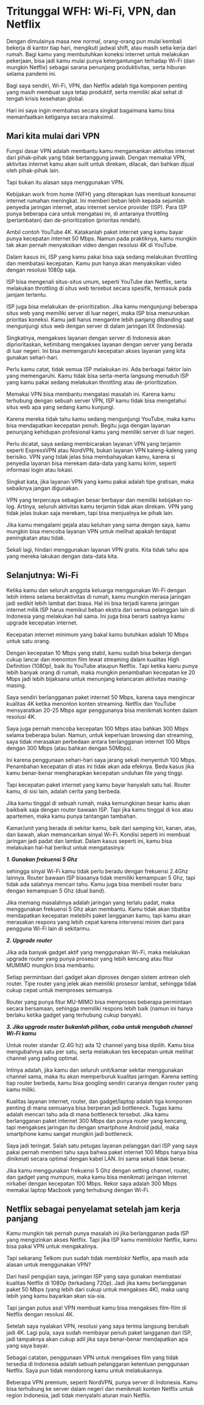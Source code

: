 # Tritunggal WFH: Wi-Fi, VPN, dan Netflix

Dengan dimulainya masa new normal, orang-orang pun mulai kembali bekerja
di kantor tiap hari, mengikuti jadwal shift, atau masih setia kerja dari rumah.
Bagi kamu yang membutuhkan koneksi internet untuk melakukan pekerjaan,
bisa jadi kamu mulai punya ketergantungan terhadap Wi-Fi (dan mungkin
Netflix) sebagai sarana penunjang produktivitas, serta hiburan selama pandemi
ini.

Bagi saya sendiri, Wi-Fi, VPN, dan Netflix adalah tiga komponen penting yang
masih membuat saya tetap produktif, serta memiliki akal sehat di tengah krisis
kesehatan global.

Hari ini saya ingin membahas secara singkat bagaimana kamu bisa
memanfaatkan ketiganya secara maksimal.

## Mari kita mulai dari VPN

Fungsi dasar VPN adalah membantu kamu mengamankan aktivitas internet
dari pihak-pihak yang tidak bertanggung jawab. Dengan memakai VPN,
aktivitas internet kamu akan sulit untuk direkam, dilacak, dan bahkan dijual oleh pihak-pihak lain.

Tapi bukan itu alasan saya menggunakan VPN.

Kebijakan work from home (WFH) yang diterapkan luas membuat konsumsi
internet rumahan meningkat. Ini memberi beban lebih kepada sejumlah
penyedia jaringan internet, atau internet service provider (ISP). Para ISP
punya beberapa cara untuk mengatasi ini, di antaranya throttling
(perlambatan) dan de-prioritization (prioritas rendah).

Ambil contoh YouTube 4K. Katakanlah paket internet yang kamu bayar punya
kecepatan internet 50 Mbps. Namun pada praktiknya, kamu mungkin tak akan
pernah menyaksikan video dengan resolusi 4K di YouTube.

Dalam kasus ini, ISP yang kamu pakai bisa saja sedang melakukan throttling
dan membatasi kecepatan. Kamu pun hanya akan menyaksikan video dengan
resolusi 1080p saja.

ISP bisa mengenali situs-situs umum, seperti YouTube dan Netflix, serta
melakukan throttling di situs web tersebut secara spesifik, termasuk pada jamjam tertentu.

ISP juga bisa melakukan de-prioritization. Jika kamu mengunjungi beberapa
situs web yang memiliki server di luar negeri, maka ISP bisa menurunkan
prioritas koneksi. Kamu jadi harus mengantre lebih panjang dibanding saat
mengunjungi situs web dengan server di dalam jaringan IIX (Indonesia).

Singkatnya, mengakses layanan dengan server di Indonesia akan
diprioritaskan, ketimbang mengakses layanan dengan server yang berada di
luar negeri. Ini bisa memengaruhi kecepatan akses layanan yang kita gunakan
sehari-hari.

Perlu kamu catat, tidak semua ISP melakukan ini. Ada berbagai faktor lain yang
memengaruhi. Kamu tidak bisa serta-merta langsung menuduh ISP yang kamu
pakai sedang melakukan throttling atau de-prioritization.

Memakai VPN bisa membantu mengatasi masalah ini. Karena kamu terhubung
dengan sebuah server VPN, ISP kamu tidak bisa mengetahui situs web apa yang
sedang kamu kunjungi.

Karena mereka tidak tahu kamu sedang mengunjungi YouTube, maka kamu
bisa mendapatkan kecepatan penuh. Begitu juga dengan layanan penunjang
kehidupan profesional kamu yang memiliki server di luar negeri.

Perlu dicatat, saya sedang membicarakan layanan VPN yang terjamin seperti
ExpressVPN atau NordVPN, bukan layanan VPN kaleng-kaleng yang berisiko.
VPN yang tidak jelas bisa membahayakan kamu, karena si penyedia layanan
bisa merekam data-data yang kamu kirim, seperti informasi login atau lokasi.

Singkat kata, jika layanan VPN yang kamu pakai adalah tipe gratisan, maka
sebaiknya jangan digunakan.

VPN yang terpercaya sebagian besar berbayar dan memiliki kebijakan no-log.
Artinya, seluruh aktivitas kamu terjamin tidak akan direkam. VPN yang tidak
jelas bukan saja merekam, tapi bisa menjualnya ke pihak lain.

Jika kamu mengalami gejala atau keluhan yang sama dengan saya, kamu
mungkin bisa mencoba layanan VPN untuk melihat apakah terdapat
peningkatan atau tidak.

Sekali lagi, hindari menggunakan layanan VPN gratis. Kita tidak tahu apa yang
mereka lakukan dengan data-data kita.

## Selanjutnya: Wi-Fi

Ketika kamu dan seluruh anggota keluarga menggunakan Wi-Fi dengan lebih
intens selama beraktivitas di rumah, kamu mungkin merasa jaringan jadi
sedikit lebih lambat dari biasa. Hal ini bisa terjadi karena jaringan internet
milik ISP harus memikul beban ekstra dari semua pelanggan lain di Indonesia
yang melakukan hal sama. Ini juga bisa berarti saatnya kamu upgrade
kecepatan internet.

Kecepatan internet minimum yang bakal kamu butuhkan adalah 10 Mbps
untuk satu orang.

Dengan kecepatan 10 Mbps yang stabil, kamu sudah bisa bekerja dengan cukup
lancar dan menonton film lewat streaming dalam kualitas High Definition
(1080p), baik itu YouTube ataupun Netflix. Tapi ketika kamu punya lebih
banyak orang di rumah, maka mungkin penambahan kecepatan ke 20 Mbps
jadi lebih bijaksana untuk menunjang kelancaran aktivitas masing-masing.

Saya sendiri berlangganan paket internet 50 Mbps, karena saya mengincar
kualitas 4K ketika menonton konten streaming. Netflix dan YouTube
mensyaratkan 20-25 Mbps agar penggunanya bisa menikmati konten dalam
resolusi 4K.

Saya juga pernah mencoba kecepatan 100 Mbps atau bahkan 300 Mbps selama
beberapa bulan. Namun, untuk keperluan browsing dan streaming, saya tidak
merasakan perbedaan antara berlangganan internet 100 Mbps dengan 300
Mbps (atau bahkan dengan 50Mbps).

Ini karena penggunaan sehari-hari saya jarang sekali menyentuh 100 Mbps.
Penambahan kecepatan di atas ini tidak akan ada efeknya. Beda kasus jika
kamu benar-benar mengharapkan kecepatan unduhan file yang tinggi.

Tapi kecepatan paket internet yang kamu bayar hanyalah satu hal. Router
kamu, di sisi lain, adalah cerita yang berbeda.

Jika kamu tinggal di sebuah rumah, maka kemungkinan besar kamu akan baikbaik saja dengan router bawaan ISP. Tapi jika kamu tinggal di kos atau
apartemen, maka kamu punya tantangan tambahan.

Kamar/unit yang berada di sekitar kamu, baik dari samping kiri, kanan, atas,
dan bawah, akan memancarkan sinyal Wi-Fi. Kondisi seperti ini membuat
jaringan jadi padat dan lambat. Dalam kasus seperti ini, kamu bisa melakukan
hal-hal berikut untuk mengatasinya:

***1. Gunakan frekuensi 5 Ghz***

sehingga sinyal Wi-Fi kamu tidak perlu beradu dengan frekuensi 2.4Ghz
lainnya. Router bawaan ISP biasanya tidak memiliki kemampuan 5 Ghz,
tapi tidak ada salahnya mencari tahu. Kamu juga bisa membeli router
baru dengan kemampuan 5 Ghz (dual band).

Jika memang masalahnya adalah jaringan yang terlalu padat, maka
menggunakan frekuensi 5 Ghz akan membantu. Kamu tidak akan tibatiba mendapatkan kecepatan melebihi paket langganan kamu, tapi kamu
akan merasakan respons yang lebih cepat karena intervensi minim dari
para pengguna Wi-Fi lain di sekitarmu.

***2. Upgrade router***

Jika ada banyak gadget aktif yang menggunakan Wi-Fi, maka melakukan
upgrade router yang punya prosesor yang lebih kencang atau fitur MUMIMO mungkin bisa membantu.

Setiap permintaan dari gadget akan diproses dengan sistem antrean oleh
router. Tipe router yang jelek akan memiliki prosesor lambat, sehingga
tidak cukup cepat untuk memproses semuanya.

Router yang punya fitur MU-MIMO bisa memproses beberapa
permintaan secara bersamaan, sehingga memiliki respons lebih baik 
(namun ini hanya berlaku ketika gadget yang terhubung cukup banyak).


***3. Jika upgrade router bukanlah pilihan, coba untuk mengubah channel Wi-Fi kamu***

Untuk router standar (2.4G hz) ada 12 channel yang bisa dipilih. Kamu
bisa mengubahnya satu per satu, serta melakukan tes kecepatan untuk
melihat channel yang paling optimal.

Intinya adalah, jika kamu dan seluruh unit/kamar sekitar menggunakan
channel sama, maka itu akan memperburuk kualitas jaringan. Karena
setting tiap router berbeda, kamu bisa googling sendiri caranya dengan
router yang kamu miliki.

Kualitas layanan internet, router, dan gadget/laptop adalah tiga komponen
penting di mana semuanya bisa berperan jadi bottleneck. Tugas kamu adalah
mencari tahu ada di mana bottleneck tersebut. Jika kamu berlangganan paket
internet 300 Mbps dan punya router yang kencang, tapi mengakses jaringan itu
dengan smartphone Android jadul, maka smartphone kamu sangat mungkin
jadi bottleneck.

Saya jadi teringat. Salah satu petugas layanan pelanggan dari ISP yang saya
pakai pernah memberi tahu saya bahwa paket internet 100 Mbps hanya bisa
dinikmati secara optimal dengan kabel LAN. Ini sama sekali tidak benar.

Jika kamu menggunakan frekuensi 5 Ghz dengan setting channel, router, dan
gadget yang mumpuni, maka kamu bisa menikmati jaringan internet nirkabel
dengan kecepatan 100 Mbps. Rekor saya adalah 300 Mbps memakai laptop
Macbook yang terhubung dengan Wi-Fi.

## Netflix sebagai penyelamat setelah jam kerja panjang

Kamu mungkin tak pernah punya masalah ini jika berlangganan pada ISP yang
mengizinkan akses Netflix. Tapi jika ISP kamu memblokir Netflix, kamu bisa
pakai VPN untuk mengakalinya.

Tapi sekarang Telkom pun sudah tidak memblokir Netflix, apa masih ada
alasan untuk menggunakan VPN?

Dari hasil pengujian saya, jaringan ISP yang saya gunakan membatasi kualitas
Netflix di 1080p (terkadang 720p). Jadi jika kamu berlangganan paket 50 Mbps
(yang lebih dari cukup untuk mengakses 4K), maka uang lebih yang kamu
bayarkan akan sia-sia.

Tapi jangan putus asa! VPN membuat kamu bisa mengakses film-film di Netflix
dengan resolusi 4K.

Setelah saya nyalakan VPN, resolusi yang saya terima langsung berubah jadi
4K. Lagi pula, saya sudah membayar penuh paket langganan dari ISP, jadi
tampaknya akan cukup adil jika saya benar-benar mendapatkan apa yang saya
bayar.

Sebagai catatan, penggunaan VPN untuk mengakses film yang tidak tersedia di
Indonesia adalah sebuah pelanggaran ketentuan penggunaan Netflix. Saya pun
tidak mendorong kamu untuk melakukannya.

Beberapa VPN premium, seperti NordVPN, punya server di Indonesia. Kamu
bisa terhubung ke server dalam negeri dan menikmati konten Netflix untuk
region Indonesia, jadi tidak menyalahi aturan main Netflix.